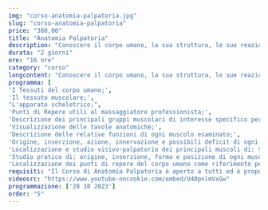 ```yaml
---
img: "corso-anatomia-palpatoria.jpg"
slug: "corso-anatomia-palpatoria"
price: "380,00"
title: "Anatomia Palpatoria"
description: "Conoscere il corpo umano, la sua struttura, le sue reazioni, i suoi bisogni, è fondamentale per ogni massaggiatore. Ogni gesto, ogni manovra deve essere guidata dalla consapevolezza di ciò che si sta facendo e di ciò che si vuole ottenere. La conoscenza dell’anatomia e della fisiologia umana è anche una garanzia di serietà e professionalità dell’operatore nei confronti della persona che si prende cura. Per sapere cosa fare o non fare in diverse situazioni è necessario avere una conoscenza approfondita della fisiologia del corpo umano. Questa conoscenza la puoi acquisire con il Corso di Anatomia Palpatoria di Tao - Scuola Nazionale di Massaggio, dove potrai imparare nozioni teoriche complesse in modo semplice, grazie al nostro metodo che ti farà vivere un’esperienza visiva e viva sul corpo umano, permettendoti di capire in modo chiaro ed esaustivo la struttura e la posizione di ogni distretto corporeo analizzato."
durata: "2 giorni"
ore: "16 ore"
category: "corso"
longcontent: "Conoscere il corpo umano, la sua struttura, le sue reazioni, i suoi bisogni, &eacute; fondamentale per ogni massaggiatore. Ogni gesto, ogni manovra deve essere guidata dalla consapevolezza di ciò che si sta facendo e di ciò che si vuole ottenere. La conoscenza dell&apos;anatomia e della fisiologia umana è anche una garanzia di serietà e professionalità dell&apos;operatore nei confronti della persona che si prende cura. Per sapere cosa fare o non fare in diverse situazioni &eacute; necessario avere una conoscenza approfondita della fisiologia del corpo umano. Questa conoscenza la puoi acquisire con il Corso di Anatomia Palpatoria di Tao - Scuola Nazionale di Massaggio, dove potrai imparare nozioni teoriche complesse in modo semplice, grazie al nostro metodo che ti farà vivere un’esperienza visiva e &quot;viva&quot; sul corpo umano, permettendoti di capire in modo chiaro ed esaustivo la struttura e la posizione di ogni distretto corporeo analizzato."
programma: [
'I Tessuti del corpo umano;',
'Il tessuto muscolare;',
"L'apparato scheletrico;",
'Punti di Repere utili al massaggiatore professionista;',
'Descrizione dei principali gruppi muscolari di interesse specifico per il massaggiatore professionista;',
'Visualizzazione delle tavole anatomiche;',
'Descrizione delle relative funzioni di ogni muscolo esaminato;',
'Origine, inserzione, azione, innervazione e possibili deficit di ogni muscolo esaminato;',
'Localizzazione e studio visivo-palpatorio dei principali muscoli di: tronco, arto superiore, bacino e arto inferiore;',
'Studio pratico di: origine, inserzione, forma e posizione di ogni muscolo trattato;',
'Localizzazione dei punti di repere del corpo umano come riferimento per il massaggiatore professionista.']
requisiti: "Il Corso di Anatomia Palpatoria è aperto a tutti ed è propedeutico per il Corso di Taping Elastico e per il Diploma Nazionale in Tecniche Avanzate di Massaggio."
videosrc: "https://www.youtube-nocookie.com/embed/U40pnlmVxGw"
programmazione: ['28 10 2023']  
order: "5"  
---
```

